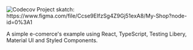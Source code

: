 <img alt="Codecov" src="https://img.shields.io/codecov/c/gh/felipeamignone/myshop">
Project skatch: https://www.figma.com/file/Ccse9EIfzSg4Z9Gj51exA8/My-Shop?node-id=0%3A1

A simple e-comerce's example using React, TypeScript, Testing Libery, Material UI and Styled Components.
